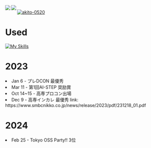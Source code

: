 <div>
<a href="https://github.com/anuraghazra/github-readme-stats">
    <img align="left" src="https://github-readme-stats.vercel.app/api?username=akito-0520&count_private=true&show_icons=true&locale=ja" />
</a>
<a href="https://github.com/anuraghazra/github-readme-stats">    
    <img align="left" src="https://github-readme-stats.vercel.app/api/top-langs/?username=akito-0520&hide=jupyter%20notebook,shaderlab,tex,c%23&langs_count=9&locale=ja" />
</a>
</div>

<p align="left">
  <a href="https://github.com/ryo-ma/github-profile-trophy">
    <img src="https://github-profile-trophy.vercel.app/?username=akito-0520" alt="akito-0520" />
  </a>
</p>
<h1>
    Used
</h1>

[![My Skills](https://skillicons.dev/icons?i=c,css,html,java,js,mysql,php,py,react,arduino)](https://skillicons.dev)

<h1>2023</h1>
<li>Jan 6 - プレDCON 最優秀 </li>
<li>Mar 11 - 第1回AI-STEP 奨励賞 </li>
<li>Oct 14~15 - 高専プロコン出場 </li>
<li>Dec 9 - 高専インカレ 最優秀 link: https://www.smbcnikko.co.jp/news/release/2023/pdf/231218_01.pdf </li>
<h1>2024</h1>
<li>Feb 25 - Tokyo OSS Party!! 3位</li>
